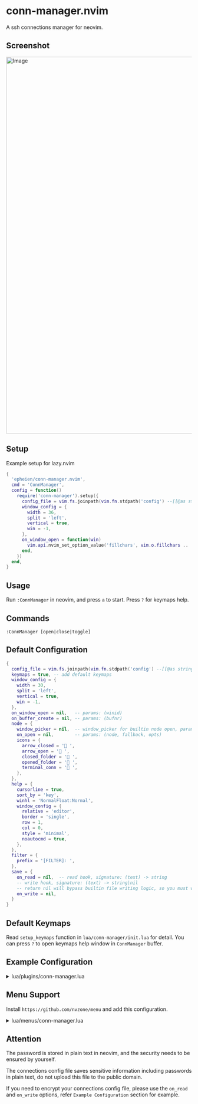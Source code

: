 # conn-manager.nvim
A ssh connections manager for neovim.

## Screenshot
<img width="1022" alt="Image" src="https://github.com/user-attachments/assets/41c9c586-390d-4cb4-8d0b-6954e0eece2c" />

## Setup
Example setup for lazy.nvim
```lua
{
  'epheien/conn-manager.nvim',
  cmd = 'ConnManager',
  config = function()
    require('conn-manager').setup({
      config_file = vim.fs.joinpath(vim.fn.stdpath('config') --[[@as string]], 'conn-manager.json'),
      window_config = {
        width = 36,
        split = 'left',
        vertical = true,
        win = -1,
      },
      on_window_open = function(win)
        vim.api.nvim_set_option_value('fillchars', vim.o.fillchars .. ',eob: ', { win = win })
      end,
    })
  end,
}
```

## Usage
Run `:ConnManager` in neovim, and press `a` to start. Press `?` for keymaps help.

## Commands
`:ConnManager [open|close|toggle]`

## Default Configuration
```lua
{
  config_file = vim.fs.joinpath(vim.fn.stdpath('config') --[[@as string]], 'conn-manager.json'),
  keymaps = true, -- add default keymaps
  window_config = {
    width = 30,
    split = 'left',
    vertical = true,
    win = -1,
  },
  on_window_open = nil,   -- params: (winid)
  on_buffer_create = nil, -- params: (bufnr)
  node = {
    window_picker = nil,  -- window_picker for builtin node open, params: (node)
    on_open = nil,        -- params: (node, fallback, opts)
    icons = {
      arrow_closed = ' ',
      arrow_open = ' ',
      closed_folder = ' ',
      opened_folder = ' ',
      terminal_conn = ' ',
    },
  },
  help = {
    cursorline = true,
    sort_by = 'key',
    winhl = 'NormalFloat:Normal',
    window_config = {
      relative = 'editor',
      border = 'single',
      row = 1,
      col = 0,
      style = 'minimal',
      noautocmd = true,
    },
  },
  filter = {
    prefix = '[FILTER]: ',
  },
  save = {
    on_read = nil,  -- read hook, signature: (text) -> string
    -- write hook, signature: (text) -> string|nil
    -- return nil will bypass builtin file writing logic, so you must write file yourself.
    on_write = nil,
  }
}
```

## Default Keymaps
Read `setup_keymaps` function in `lua/conn-manager/init.lua` for detail.
You can press `?` to open keymaps help window in `ConnManager` buffer.

## Example Configuration
<details><summary>lua/plugins/conn-manager.lua</summary>

```lua
local function on_node_open(node, fallback, opts) ---@diagnostic disable-line
  local empty = require('utils').empty
  if not opts or empty(opts.open_with) then
    fallback()
    return
  end
  if opts.open_with == 'tab' then
    require('conn-manager').open_in_tab()
    vim.api.nvim_set_option_value('winfixbuf', true, { win = 0 })
    vim.t.title = node.config.display_name
    return
  end
  local title = node.config.display_name
  -- dump args to execute
  local args = { 'ssh' }
  if node.config.port then
    vim.list_extend(args, { '-p', tostring(node.config.port) })
  end
  if not empty(node.config.username) then
    vim.list_extend(args, { '-l', node.config.username })
  end
  if not empty(node.config.private_key_file) then
    vim.list_extend(args, { '-i', vim.fn.expand(node.config.private_key_file) })
  end
  table.insert(args, node.config.computer_name)
  local prefix
  if opts.open_with == 'kitty' then
    prefix = { 'open', '-n', '-a', 'kitty', '--args', '--title', title }
  else
    prefix = { 'open', '-n', '-a', 'alacritty', '--args', '--title', title, '-e' }
  end
  args = vim.list_extend(prefix, args)
  vim.system(args, { stdout = false, stderr = false, detach = true })
end

local function window_picker(node)
  local winid = require('conn-manager.window').pick_window_for_node_open(false)
  if winid == 0 then
    vim.cmd.tabnew()
    vim.api.nvim_set_option_value('winfixbuf', true, { win = 0 })
    vim.t.title = node.config.display_name
    return vim.api.nvim_get_current_win()
  end
  return winid
end

return {
  'epheien/conn-manager.nvim',
  cmd = 'ConnManager',
  config = function()
    require('conn-manager').setup({
      config_file = vim.fs.joinpath(vim.fn.stdpath('config') --[[@as string]], 'conn-manager.json'),
      window_config = {
        width = 36,
        split = 'left',
        vertical = true,
        win = -1,
      },
      on_window_open = function(win)
        vim.api.nvim_set_option_value('statusline', '─', { win = win })
        vim.api.nvim_set_option_value('fillchars', vim.o.fillchars .. ',eob: ', { win = win })
        vim.api.nvim_set_option_value('winfixbuf', true, { win = win })
      end,
      node = {
        on_open = on_node_open,
        window_picker = window_picker,
      },
      on_buffer_create = function(bufnr)
        vim.keymap.set(
          'n',
          't',
          function() require('conn-manager').open({ open_with = 'tab' }) end,
          { buffer = bufnr, desc = 'Open in Tab' }
        )
        -- if you need menu support, install `https://github.com/nvzone/menu`,
        -- and read `Menu Support` section
        vim.keymap.set(
          'n',
          '.',
          function() require('menu').open('conn-manager', { mouse = false, border = false }) end,
          { buffer = bufnr, desc = 'Menu' }
        )
      end,
      save = {
        on_read = function(text) return text end,
        on_write = function(text)
          if not vim.fn.executable('jq') then
            return text
          end
          vim.system({ 'jq' }, {
            stdin = text,
          }, function(obj)
            if obj.code ~= 0 then
              vim.api.nvim_err_writeln(string.format('jq exit %d: %s', obj.code, obj.stderr))
              return
            end
            local fname = require('conn-manager.config').config.config_file
            local temp = fname .. '.tmp'
            local file = io.open(temp, 'w')
            if file then
              file:write(obj.stdout)
              file:close()
              os.rename(temp, fname)
            end
          end)
        end,
      },
    })
  end,
}
```

</details>

## Menu Support
Install `https://github.com/nvzone/menu` and add this configuration.
<details><summary>lua/menus/conn-manager.lua</summary>

```lua
return {
  {
    name = '  Open with nvim terminal',
    cmd = function() require('conn-manager').open({ open_with = '' }) end,
    rtxt = 'on',
  },
  {
    name = '  Open with nvim terminal in new tab',
    cmd = function() require('conn-manager').open({ open_with = 'tab' }) end,
    rtxt = 'ot',
  },
  {
    name = '  Open with Alacritty.app',
    cmd = function() require('conn-manager').open({ open_with = 'alacritty' }) end,
    rtxt = 'oa',
  },
  {
    name = '  Open with Kitty.app',
    cmd = function() require('conn-manager').open({ open_with = 'kitty' }) end,
    rtxt = 'ok',
  },
  { name = 'separator' },

  {
    name = '  Add node',
    cmd = require('conn-manager').add_node,
    rtxt = 'a',
  },
  {
    name = '  Add folder',
    cmd = require('conn-manager').add_folder,
    rtxt = 'A',
  },
  { name = 'separator' },

  {
    name = '  Edit node',
    cmd = require('conn-manager').modify,
    rtxt = 'r',
  },
  {
    name = '  Remove node',
    cmd = require('conn-manager').remove,
    rtxt = 'D',
  },
  { name = 'separator' },

  {
    name = '  Cut',
    cmd = require('conn-manager').cut_node,
    rtxt = 'x',
  },
  {
    name = '  Copy',
    cmd = require('conn-manager').copy_node,
    rtxt = 'c',
  },
  {
    name = '  Paste',
    cmd = function() require('conn-manager').paste_node() end,
    rtxt = 'p',
  },
  {
    name = '  Paste before node',
    cmd = function() require('conn-manager').paste_node(true) end,
    rtxt = 'p',
  },
}
```
</details>

## Attention
The password is stored in plain text in neovim, and the security needs to be ensured by yourself.

The connections config file saves sensitive information including passwords in plain text,
do not upload this file to the public domain.

If you need to encrypt your connections config file, please use the `on_read` and `on_write` options,
refer `Example Configuration` section for example.
